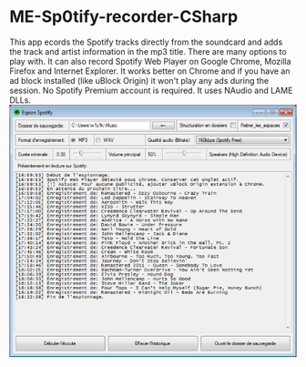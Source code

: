 # ME-Sp0tify-recorder-CSharp
This app ecords the Spotify tracks directly from the soundcard and adds the track and artist information in the mp3 title. There are many options to play with. It can also record Spotify Web Player on Google Chrome, Mozilla Firefox and Internet Explorer. It works better on Chrome and if you have an ad block installed (like uBlock Origin) it won't play any ads during the session. No Spotify Premium account is required. It uses NAudio and LAME DLLs. 
<img src="spotify.png"/>
